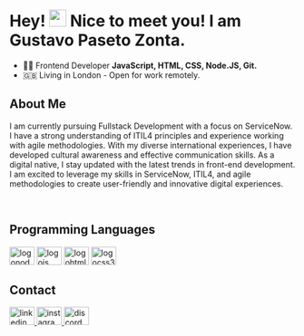 


<h1 align="left">Hey! <img src="https://raw.githubusercontent.com/kaueMarques/kaueMarques/master/hi.gif" height="30px"> Nice to meet you! I am Gustavo Paseto Zonta. </h1>

- 👨‍💻 Frontend Developer **JavaScript, HTML, CSS, Node.JS, Git.**
- 🇬🇧 Living in London - Open for work remotely.


## About Me

I am currently pursuing Fullstack Development with a focus on ServiceNow. I have a strong understanding of ITIL4 principles and experience working with agile methodologies. With my diverse international experiences, I have developed cultural awareness and effective communication skills. As a digital native, I stay updated with the latest trends in front-end development. I am excited to leverage my skills in ServiceNow, ITIL4, and agile methodologies to create user-friendly and innovative digital experiences.
  
<br>

## Programming Languages

<div align="left">
  <img src="https://cdn.jsdelivr.net/gh/devicons/devicon/icons/nodejs/nodejs-original.svg" height="32" width="44" alt="logonode"  />
  <img src="https://cdn.jsdelivr.net/gh/devicons/devicon/icons/javascript/javascript-original.svg" height="32" width="44" alt="logojs"  />
  <img src="https://cdn.jsdelivr.net/gh/devicons/devicon/icons/html5/html5-original.svg" height="32" width="44" alt="logohtml5"  />
  <img src="https://cdn.jsdelivr.net/gh/devicons/devicon/icons/css3/css3-original.svg" height="32" width="44" alt="logocss3"  />

## Contact

<div align="left">
  <a href="https://www.linkedin.com/in/gustavo-paseto-zonta-85ba3bb9/" target="_blank">
    <img src="https://raw.githubusercontent.com/maurodesouza/profile-readme-generator/master/src/assets/icons/social/linkedin/default.svg" width="44" height="32" alt="linkedin logo"  />
  </a>
   <a href="https://www.instagram.com/gustavozonta" target="_blank">
    <img src="https://raw.githubusercontent.com/maurodesouza/profile-readme-generator/master/src/assets/icons/social/instagram/default.svg" width="44" height="32" alt="instagram logo"  />
  </a>
  <a href="gustavozonta#2155" target="_blank">
    <img src="https://raw.githubusercontent.com/maurodesouza/profile-readme-generator/master/src/assets/icons/social/discord/default.svg" width="44" height="32" alt="discord logo"  />
  </a>
</div>
